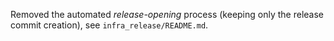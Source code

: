 Removed the automated _release-opening_ process (keeping only the release commit creation), see `infra_release/README.md`.